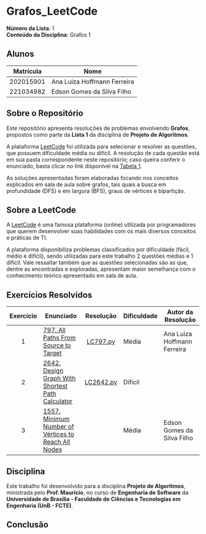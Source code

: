 # Grafos_LeetCode

**Número da Lista**: 1  
**Conteúdo da Disciplina**: Grafos 1

## Alunos

| Matrícula   | Nome                          |
|-------------|-------------------------------|
| 202015901   | Ana Luiza Hoffmann Ferreira   |
| 221034982   | Edson Gomes da Silva Filho    |

## Sobre o Repositório

Este repositório apresenta resoluções de problemas envolvendo **Grafos**, propostos como parte da **Lista 1** da disciplina de **Projeto de Algoritmos**.

A plataforma [LeetCode](https://leetcode.com/) foi utilizada para selecionar e resolver as questões, que possuem dificuldade média ou difícil. A resolução de cada questão está em sua pasta correspondente neste repositório; caso queira conferir o enunciado, basta clicar no link disponível na [Tabela 1](#exercícios-resolvidos).

As soluções apresentadas foram elaboradas focando nos conceitos explicados em sala de aula sobre grafos, tais quais a busca em profundidade (DFS) e em largura (BFS), graus de vértices e bipartição.

## Sobre a LeetCode

A [LeetCode](https://leetcode.com) é uma famosa plataforma (online) utilizada por programadores que querem desenvolver suas habilidades com os mais diversos conceitos e práticas de TI.

A plataforma disponibiliza problemas classificados por dificuldade (fácil, médio e difícil), sendo utilizadas para este trabalho 2 questões médias e 1 difícil. Vale ressaltar também que as questões selecionadas são as que, dentre as encontradas e exploradas, apresentam maior semelhança com o conhecimento teórico apresentado em sala de aula.

## Exercícios Resolvidos

| Exercício | Enunciado | Resolução | Dificuldade | Autor da Resolução |
| :--: | -- | :--: | -- | -- |
| 1 | [797. All Paths From Source to Target](https://leetcode.com/problems/all-paths-from-source-to-target/description/) | [LC797.py](./Exercício%20797/LC797.py)| Média | Ana Luiza Hoffmann Ferreira |
| 2 | [2642. Design Graph With Shortest Path Calculator](https://leetcode.com/problems/design-graph-with-shortest-path-calculator/) | [LC2642.py](./Exercício%202642/LC2642.py) | Difícil |  |
| 3 | [1557. Minimum Number of Vértices to Reach All Nodes](https://leetcode.com/problems/minimum-number-of-vertices-to-reach-all-nodes/) | | Média | Edson Gomes da Silva Filho |

## Disciplina

Este trabalho foi desenvolvido para a disciplina **Projeto de Algoritmos**, ministrada pelo **Prof. Maurício**, no curso de **Engenharia de Software** da **Universidade de Brasília - Faculdade de Ciências e Tecnologias em Engenharia (UnB - FCTE)**.

## Conclusão
